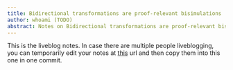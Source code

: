 ```yaml
---
title: Bidirectional transformations are proof-relevant bisimulations
author: whoami (TODO)
abstract: Notes on Bidirectional transformations are proof-relevant bisimulations
---
```


This is the liveblog notes.  In case there are multiple
people liveblogging, you can temporarily edit your notes
at [this](bidirectional-transf/template.md) url and then copy them into this one in one
commit.
